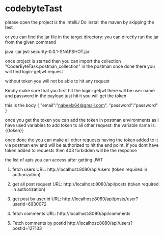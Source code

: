 # codebyteTast
please open the project is the IntelliJ
Do install the maven by skipping the test

or you can find the jar file in the target directory: you can directly run the jar from the given command

java -jar jwt-security-0.0.1-SNAPSHOT.jar

once project is started then you can import the collection "CoderByteTask.postman_collection" in the postman
once done there you will find login-getjwt request

without token you will not be able to hit any request

Kindly make sure that you first hit the login-getjwt
there will be user name and password in the payload just hit it you will get the token

this is the body
{
    "email":"nabeelx64@gmail.com",
    "password":"password"
}

once you get the token you can add the token in postman environments as i have used variables to add token to all other request: the variable name is: {{token}}

once done the you can make all other requests having the token added to it via postman env and will be authorized to hit the end point, if you dont have token added to requests then 403 forbidden will be the response

the list of apis you can access after getting JWT

1. fetch users
URL: http://localhost:8080/api/users (token required in authorization)

2. get all post request
URL: http://localhost:8080/api/posts (token required in authorization)

3. get post by user id 
URL: http://localhost:8080/api/posts/user?userId=6930072

4. fetch comments
URL: http://localhost:8080/api/comments

5. Fetch comments by postid
http://localhost:8080/api/users?postId=127133


